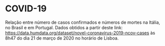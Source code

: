 # COVID-19
Relação entre número de casos confirmados e números de mortes na Itália, no Brasil e em Portugal.
Dados obtidos a partir deste link: https://data.humdata.org/dataset/novel-coronavirus-2019-ncov-cases às 8h47 do dia 21 de março de 2020 no horário de Lisboa.
